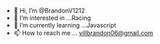 - 👋 Hi, I’m @BrandonV1212
- 👀 I’m interested in ...Racing
- 🌱 I’m currently learning ...Javascript
- 📫 How to reach me ... villbrandon06@gmail.com
<!---
BrandonV1212/BrandonV1212 is a ✨ special ✨ repository because its `README.md` (this file) appears on your GitHub profile.
You can click the Preview link to take a look at your changes.
--->
